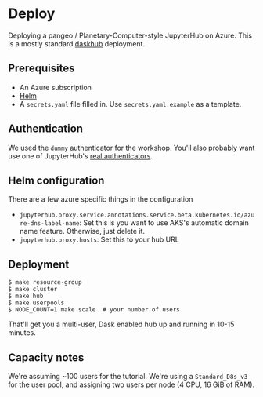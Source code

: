 # Deploy

Deploying a pangeo / Planetary-Computer-style JupyterHub on Azure.
This is a mostly standard [daskhub](https://github.com/dask/helm-chart/tree/main/daskhub) deployment.

## Prerequisites

* An Azure subscription
* [Helm](https://helm.sh/)
* A `secrets.yaml` file filled in. Use `secrets.yaml.example` as a template.

## Authentication

We used the `dummy` authenticator for the workshop. You'll also probably want use one of JupyterHub's [real authenticators](https://jupyterhub.readthedocs.io/en/stable/reference/authenticators.html).

## Helm configuration

There are a few azure specific things in the configuration

* `jupyterhub.proxy.service.annotations.service.beta.kubernetes.io/azure-dns-label-name`: Set this is you want to use AKS's automatic domain name feature. Otherwise, just delete it.
* `jupyterhub.proxy.hosts`: Set this to your hub URL

## Deployment

```
$ make resource-group
$ make cluster
$ make hub
$ make userpools
$ NODE_COUNT=1 make scale  # your number of users
```

That'll get you a multi-user, Dask enabled hub up and running in 10-15 minutes.

## Capacity notes

We're assuming ~100 users for the tutorial. We're using a `Standard_D8s_v3` for the user pool, and assigning two users per node (4 CPU, 16 GiB of RAM).